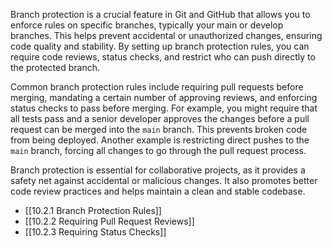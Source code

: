 Branch protection is a crucial feature in Git and GitHub that allows you to enforce rules on specific branches, typically your main or develop branches. This helps prevent accidental or unauthorized changes, ensuring code quality and stability. By setting up branch protection rules, you can require code reviews, status checks, and restrict who can push directly to the protected branch.

Common branch protection rules include requiring pull requests before merging, mandating a certain number of approving reviews, and enforcing status checks to pass before merging. For example, you might require that all tests pass and a senior developer approves the changes before a pull request can be merged into the `main` branch. This prevents broken code from being deployed. Another example is restricting direct pushes to the `main` branch, forcing all changes to go through the pull request process.

Branch protection is essential for collaborative projects, as it provides a safety net against accidental or malicious changes. It also promotes better code review practices and helps maintain a clean and stable codebase.

- [[10.2.1 Branch Protection Rules]]
- [[10.2.2 Requiring Pull Request Reviews]]
- [[10.2.3 Requiring Status Checks]]